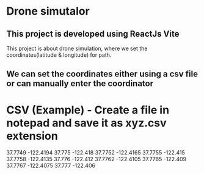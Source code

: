 # Drone simutalor

## This project is developed using ReactJs Vite
This project is about drone simulation, where we set the coordinates(latitude & longitude) for path.

## We can set the coordinates either using a csv file or can manually enter the coordinator

# CSV (Example) - Create a file in notepad and save it as xyz.csv extension
37.7749	-122.4194
37.775	-122.418
37.7752	-122.4165
37.7755	-122.415
37.7758	-122.4135
37.776	-122.412
37.7762	-122.4105
37.7765	-122.409
37.7767	-122.4075
37.777	-122.406
